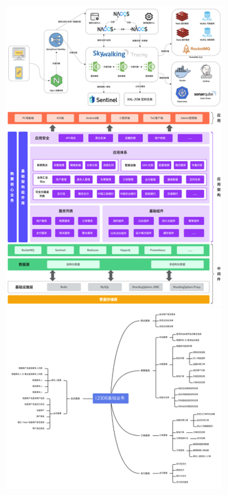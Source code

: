![图 0](images/2e442ad4b28befd0fb322910da82308dd5830397ec2211bef061283be54bb12d.png)  
![图 1](images/c244b9c1c8541ae3b5c96ff1e17b78914622e73168b0a35f9a77d603e6c47fba.png)  
![图 2](images/eb5876cc8921dab75f38faba5fd7c8a0e72113105eff356dd906afc548ad6a99.png)  
